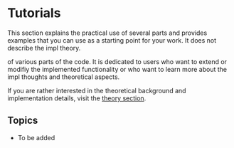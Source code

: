 # Tutorials

This section explains the practical use of several parts and provides examples
that you can use as a starting point for your work. It does not describe the
impl theory.

 
of various parts of the code. It is dedicated to users who want to extend
or modifiy the implemented functionality or who want to learn more about 
the impl thoughts and theoretical aspects.

If you are rather interested in the theoretical background 
and implementation details, visit the
[theory section](../01_theory/theoryOverview.md).

## Topics

* To be added

